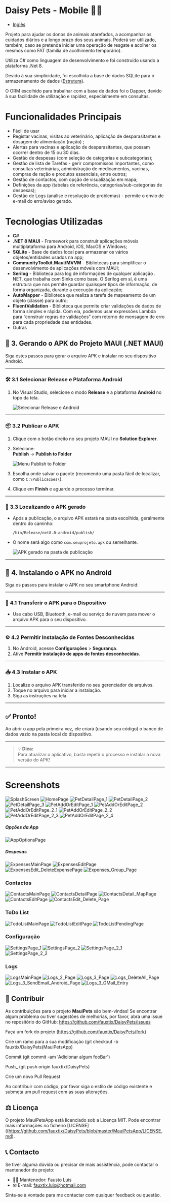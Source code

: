# Daisy Pets - Mobile 🐶🐱

- [Inglês](./README.md)

Projeto para ajudar os donos de animais atarefados, a acompanhar os cuidados diários e a longo prazo dos seus animais.
Poderá ser utilizado, também, caso se pretenda iniciar uma operação de resgate e acolher os mesmos como FAT (família de acolhimento temporário).

Utiliza C# como linguagem de desenvolvimento e foi construído usando a plataforma .Net 8.

Devido à sua simplicidade, foi escolhida a base de dados SQLite para o armazenamento de dados ([Estrutura](./MauiPets/Database/PetsDB.db.sql)).

O ORM escolhido para trabalhar com a base de dados foi o Dapper, devido à sua facilidade de utilização e rapidez, especialmente em consultas.

# Funcionalidades Principais

- Fácil de usar
- Registar vacinas, visitas ao veterinário, aplicação de desparasitantes e dosagem de alimentação (ração) ;
- Alertas para vacinas e aplicação de desparasitantes, que possam ocorrer dentro de 15 ou 30 dias.
- Gestão de despesas (com seleção de categorias e subcategorias);
- Gestão de lista de Tarefas - gerir compromissos importantes, como consultas veterinárias, administração de medicamentos, vacinas, compras de ração e produtos essenciais, entre outros;
- Gestão de contactos, com opção de visualização em mapa;
- Definições da app (tabelas de referência, categorias/sub-categorias de despesas);
- Gestão de Logs (análise e resolução de problemas) - permite o envio de e-mail do erro/aviso gerado.

# Tecnologias Utilizadas

- **C#**
- **.NET 8 MAUI** - Framework para construir aplicações móveis multiplataforma para Android, iOS, MacOS e Windows;
- **SQLite** - Base de dados local para armazenar os vários objetos/entidades usados na app;
- **CommunityToolkit.Maui/MVVM** - Bibliotecas para simplificar o desenvolvimento de aplicações móveis com MAUI;
- **Serilog** - Biblioteca para log de informações de qualquer aplicação . NET, que trabalha com Sinks como base. 
  O Serilog em sí, é uma estrutura que nos permite guardar quaisquer tipos de informação, de forma organizada, durante a execução da aplicação;
- **AutoMapper** - Biblioteca que realiza a tarefa de mapeamento de um objeto (classe) para outro;
- **FluentValidation** - Biblioteca que permite criar validações de dados de forma simples e rápida. 
  Com ela, podemos usar expressões Lambda para “construir regras de validações” com retorno de mensagem de erro para cada propriedade das entidades.
- Outras

## 🚀 3. Gerando o APK do Projeto MAUI (.NET MAUI)

Siga estes passos para gerar o arquivo APK e instalar no seu dispositivo Android.

---

### 🛠️ **3.1 Selecionar Release e Plataforma Android**

1. No Visual Studio, selecione o modo **Release** e a plataforma **Android** no topo da tela.

   ![Selecionar Release e Android](/images/image5.png)

---

### 📦 **3.2 Publicar o APK**

1. Clique com o botão direito no seu projeto MAUI no **Solution Explorer**.
2. Selecione:  
   **Publish** → **Publish to Folder**

   ![Menu Publish to Folder](/images/image6.png)

3. Escolha onde salvar o pacote (recomendo uma pasta fácil de localizar, como `C:\Publicacoes\`).

4. Clique em **Finish** e aguarde o processo terminar.

---

### 🎯 **3.3 Localizando o APK gerado**

- Após a publicação, o arquivo APK estará na pasta escolhida, geralmente dentro do caminho:
  ```
  /bin/Release/net8.0-android/publish/
  ```
- O nome será algo como `com.seuprojeto.apk` ou semelhante.

  ![APK gerado na pasta de publicação](/images/image7.png)

---

## 📲 4. Instalando o APK no Android

Siga os passos para instalar o APK no seu smartphone Android:

---

### 🔄 **4.1 Transferir o APK para o Dispositivo**

- Use cabo USB, Bluetooth, e-mail ou serviço de nuvem para mover o arquivo APK para o seu dispositivo.

---

### ⚙️ **4.2 Permitir Instalação de Fontes Desconhecidas**

1. No Android, acesse **Configurações** > **Segurança**.
2. Ative **Permitir instalação de apps de fontes desconhecidas**.

---

### 📥 **4.3 Instalar o APK**

1. Localize o arquivo APK transferido no seu gerenciador de arquivos.
2. Toque no arquivo para iniciar a instalação.
3. Siga as instruções na tela.

---

## ✅ **Pronto!**

Ao abrir o app pela primeira vez, ele criará (usando seu código) o banco de dados vazio na pasta local do dispositivo.

---

> 💡 **Dica:**  
> Para atualizar o aplicativo, basta repetir o processo e instalar a nova versão do APK!

---


# Screenshots

![SplashScreen](https://github.com/user-attachments/assets/26dc5f35-0b42-4f00-9265-c9cb3eff764c)
![HomePage](https://github.com/user-attachments/assets/cc01bcc7-bac6-46bb-b622-7679dc8f614a)
![PetDetailPage_1](https://github.com/user-attachments/assets/dde659f8-e2ee-4bc4-9d01-8364d6fdf213)
![PetDetailPage_2](https://github.com/user-attachments/assets/f3cb8493-e8fe-4950-a1de-761633844abc)
![PetDetailPage_3](https://github.com/user-attachments/assets/4debeeb0-e81b-40e0-9e36-f4dfbdfaf575)
![PetAddOrEditPage_1](https://github.com/user-attachments/assets/43a58263-5466-49cf-98e4-df8bdb789198)
![PetAddOrEditPage_2](https://github.com/user-attachments/assets/4c7fa20a-4829-4f6e-957c-6f41573a1ec0)
![PetAddOrEditPage_2_1](https://github.com/user-attachments/assets/d030a3f8-05c7-43df-80e4-45848b6f52c4)
![PetAddOrEditPage_2_2](https://github.com/user-attachments/assets/cac39949-5b9e-45df-8160-fbf1b4d5b973)
![PetAddOrEditPage_2_3](https://github.com/user-attachments/assets/2ba9c8fd-1372-442d-9e5f-e619fb6260fc)
![PetAddOrEditPage_2_4](https://github.com/user-attachments/assets/da6e8db0-6627-42c7-9207-75799f3bbefd)

##### Opções da App

![AppOptionsPage](https://github.com/user-attachments/assets/fcf7b839-2c81-4395-a9ae-d6926ed1188b)

##### Despesas

![ExpensesMainPage](https://github.com/user-attachments/assets/b5f368be-8b70-4452-a05c-97f9156bec76)
![ExpensesEditPage](https://github.com/user-attachments/assets/f2f5c0b8-806e-4da6-a8e2-aeafce2a4efe)
![ExpensesEdit_DeleteExpensePage](https://github.com/user-attachments/assets/8669fb15-cd88-47e8-bcf5-884c6d90f8ca)
![Expenses_Group_Page](https://github.com/user-attachments/assets/872c1632-6746-4d67-8baf-43f83c45520e)

### Contactos

![ContactsMainPage](https://github.com/user-attachments/assets/e145f13b-6f82-415f-813a-39aadd3a2e7d)
![ContactsDetailPage](https://github.com/user-attachments/assets/ef499037-6d9d-44f9-a0ce-89afce54d34c)
![ContactsDetail_MapPage](https://github.com/user-attachments/assets/79b83b0b-c717-416a-8205-1c15d492f704)
![ContactsEditPage](https://github.com/user-attachments/assets/6f13f976-2712-4cbf-806a-ae574749e38f)
![ContactsEdit_Delete_Page](https://github.com/user-attachments/assets/4a718e6f-6de3-4367-93d3-94bd0028b916)

### ToDo List

![TodoListMainPage](https://github.com/user-attachments/assets/a173456e-e66f-4ab8-9bd7-34923f5b0d73)
![TodoListEditPage](https://github.com/user-attachments/assets/b54614d3-74c5-4af9-b831-ab78e035f81f)
![TodoListPendingPage](https://github.com/user-attachments/assets/8222bd72-1e9e-4e39-82ff-fe877c93fb05)

### Configuração

![SettingsPage_1](https://github.com/user-attachments/assets/1bafe3dc-e6e3-4e4b-80ef-63ca8a95a574)
![SettingsPage_2](https://github.com/user-attachments/assets/4d9802c5-0802-4618-ab50-fb9418786677)
![SettingsPage_2_1](https://github.com/user-attachments/assets/bdd7b2ea-747d-407e-8804-1df772c28421)
![SettingsPage_2_2](https://github.com/user-attachments/assets/705060fc-4025-4cb2-a0ce-e3d314fd0c28)

### Logs

![LogsMainPage](https://github.com/user-attachments/assets/11b31434-366c-42e2-b7f1-82f044831403)
![Logs_2_Page](https://github.com/user-attachments/assets/f9ca7961-e558-4bd3-9a8b-5aa06956bc97)
![Logs_3_Page](https://github.com/user-attachments/assets/047426d0-55dd-43e2-82a6-99bfeca6252e)
![Logs_DeleteAll_Page](https://github.com/user-attachments/assets/b572309d-07f4-4069-a62a-e8ab53112d65)
![Logs_3_SendEmail_Android_Page](https://github.com/user-attachments/assets/6fd7a63a-b87d-478e-8e4b-4825af9c6e4b)
![Logs_3_GMail_Entry](https://github.com/user-attachments/assets/b84271c1-a1de-4fd8-8012-129e72cf7215)


## 🌟 Contribuir

As contribuições para o projeto **MauiPets** são bem-vindas! Se encontrar algum problema ou tiver sugestões de melhorias, por favor, abra uma issue no repositório do GitHub: https://github.com/fauxtix/DaisyPets/issues

Faça um fork do projeto (https://github.com/fauxtix/DaisyPets/fork)

Crie um ramo para a sua modificação (git checkout -b fauxtix/DaisyPets(MauiPetsApp)

Commit (git commit -am 'Adicionar algum fooBar')

Push_ (git push origin fauxtix/DaisyPets)

Crie um novo Pull Request

Ao contribuir com código, por favor siga o estilo de código existente e submeta um pull request com as suas alterações.

## ⚖ Licença

O projeto MauiPetsApp está licenciado sob a Licença MIT. Pode encontrar mais informações no ficheiro [LICENSE]((https://github.com/fauxtix/DaisyPets/blob/master/MauiPetsApp/LICENSE.md).

## 📞 Contacto

Se tiver alguma dúvida ou precisar de mais assistência, pode contactar o mantenedor do projeto:

- 👨‍💻 Mantenedor: Fausto Luís
- ✉ E-mail: fauxtix.luix@hotmail.com

Sinta-se à vontade para me contactar com qualquer feedback ou questão.
